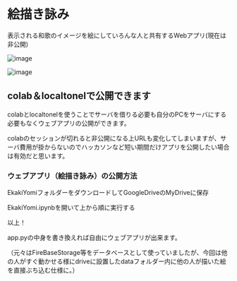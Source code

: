 # 絵描き詠み

表示される和歌のイメージを絵にしていろんな人と共有するWebアプリ(現在は非公開)

![image](https://github.com/nakaji-nandaina/EkakiYomi/assets/65334953/958b65c4-2ffd-45a7-8d49-46ccac749b1e)


![image](https://github.com/nakaji-nandaina/EkakiYomi/assets/65334953/55d0e165-2a34-4717-9d11-bb1533fb5cb3)

## colab＆localtonelで公開できます

colabとlocaltonelを使うことでサーバを借りる必要も自分のPCをサーバにする必要もなくウェブアプリの公開ができます。

colabのセッションが切れると非公開になる上URLも変化してしまいますが、サーバ費用が掛からないのでハッカソンなど短い期間だけアプリを公開したい場合は有効だと思います。


### ウェブアプリ（絵描き詠み）の公開方法

EkakiYomiフォルダーをダウンロードしてGoogleDriveのMyDriveに保存

EkakiYomi.ipynbを開いて上から順に実行する

以上！

app.pyの中身を書き換えれば自由にウェブアプリが出来ます。

（元々はFireBaseStorage等をデータベースとして使っていましたが、今回は他の人がすぐ動かせる様にdriveに設置したdataフォルダー内に他の人が描いた絵を直接ぶち込む仕様に。）
